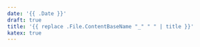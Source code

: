 ```yaml
---
date: '{{ .Date }}'
draft: true
title: '{{ replace .File.ContentBaseName "_" " " | title }}'
katex: true
---
```


